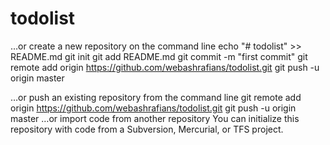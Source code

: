 # todolist
…or create a new repository on the command line
echo "# todolist" >> README.md
git init
git add README.md
git commit -m "first commit"
git remote add origin https://github.com/webashrafians/todolist.git
git push -u origin master
                
…or push an existing repository from the command line
git remote add origin https://github.com/webashrafians/todolist.git
git push -u origin master
…or import code from another repository
You can initialize this repository with code from a Subversion, Mercurial, or TFS project.

